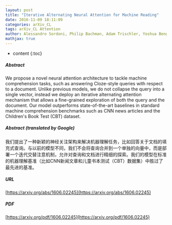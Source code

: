 ```yaml
---
layout: post
title: "Iterative Alternating Neural Attention for Machine Reading"
date: 2016-11-09 18:11:09
categories: arXiv_CL
tags: arXiv_CL Attention
author: Alessandro Sordoni, Philip Bachman, Adam Trischler, Yoshua Bengio
mathjax: true
---
```


* content
{:toc}

##### Abstract
We propose a novel neural attention architecture to tackle machine comprehension tasks, such as answering Cloze-style queries with respect to a document. Unlike previous models, we do not collapse the query into a single vector, instead we deploy an iterative alternating attention mechanism that allows a fine-grained exploration of both the query and the document. Our model outperforms state-of-the-art baselines in standard machine comprehension benchmarks such as CNN news articles and the Children's Book Test (CBT) dataset.

##### Abstract (translated by Google)
我们提出了一种新颖的神经关注架构来解决机器理解任务，比如回答关于文档的填充式查询。与以前的模型不同，我们不会将查询合并到一个单独的向量中，而是部署一个迭代交替注意机制，允许对查询和文档进行精细的探索。我们的模型在标准的机器理解基准（比如CNN新闻文章和儿童书本测试（CBT）数据集）中胜过了最先进的基准。

##### URL
[https://arxiv.org/abs/1606.02245](https://arxiv.org/abs/1606.02245)

##### PDF
[https://arxiv.org/pdf/1606.02245](https://arxiv.org/pdf/1606.02245)

